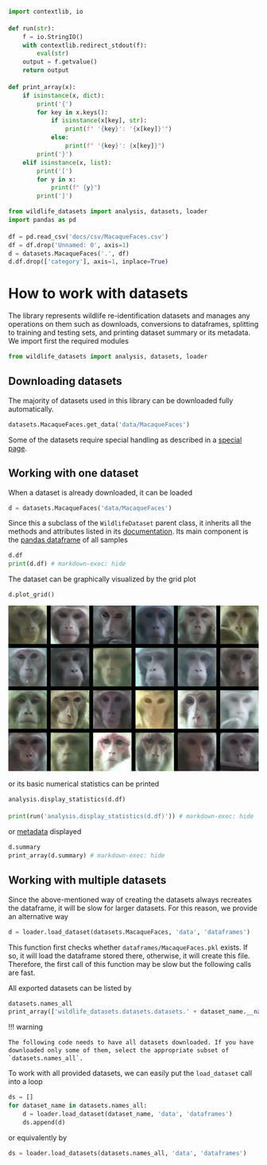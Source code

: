 ```python exec="true" session="run" keep_print="True"
import contextlib, io

def run(str):
    f = io.StringIO()
    with contextlib.redirect_stdout(f):
        eval(str)
    output = f.getvalue()
    return output

def print_array(x):
    if isinstance(x, dict):
        print('{')
        for key in x.keys():
            if isinstance(x[key], str):
                print(f" '{key}': '{x[key]}'")
            else:
                print(f" '{key}': {x[key]}")
        print('}')
    elif isinstance(x, list):
        print('[')
        for y in x:
            print(f" {y}")
        print(']')
```

```python exec="true" session="run"
from wildlife_datasets import analysis, datasets, loader
import pandas as pd

df = pd.read_csv('docs/csv/MacaqueFaces.csv')
df = df.drop('Unnamed: 0', axis=1)
d = datasets.MacaqueFaces('.', df)
d.df.drop(['category'], axis=1, inplace=True)
```


# How to work with datasets

The library represents wildlife re-identification datasets and manages any operations on them such as downloads, conversions to dataframes, splitting to training and testing sets, and printing dataset summary or its metadata. We import first the required modules

```python
from wildlife_datasets import analysis, datasets, loader
```

## Downloading datasets

The majority of datasets used in this library can be downloaded fully automatically.

```python
datasets.MacaqueFaces.get_data('data/MacaqueFaces')
```

 Some of the datasets require special handling as described in a [special page](./preprocessing.md). 

## Working with one dataset

When a dataset is already downloaded, it can be loaded

```python
d = datasets.MacaqueFaces('data/MacaqueFaces')
```

Since this a subclass of the `WildlifeDataset` parent class, it inherits all the methods and attributes listed in its [documentation](./reference_datasets.md). Its main component is the [pandas dataframe](./dataframe.md) of all samples

```python exec="true" source="above" result="console" session="run"
d.df
print(d.df) # markdown-exec: hide
```

The dataset can be graphically visualized by the grid plot

```python
d.plot_grid()
```

![](images/grid_MacaqueFaces.png)

or its basic numerical statistics can be printed

```python exec="true" source="above" result="console" session="run"
analysis.display_statistics(d.df)

print(run('analysis.display_statistics(d.df)')) # markdown-exec: hide
```

or [metadata](./dataframe.md#metadata) displayed

```python exec="true" source="above" result="console" session="run"
d.summary
print_array(d.summary) # markdown-exec: hide
```

## Working with multiple datasets

Since the above-mentioned way of creating the datasets always recreates the dataframe, it will be slow for larger datasets. For this reason, we provide an alternative way

```python
d = loader.load_dataset(datasets.MacaqueFaces, 'data', 'dataframes')
```

This function first checks whether `dataframes/MacaqueFaces.pkl` exists. If so, it will load the dataframe stored there, otherwise, it will create this file. Therefore, the first call of this function may be slow but the following calls are fast.

All exported datasets can be listed by

```python exec="true" source="above" result="console" session="run"
datasets.names_all
print_array(['wildlife_datasets.datasets.datasets.' + dataset_name.__name__ for dataset_name in datasets.names_all]) # markdown-exec: hide
```

!!! warning

    The following code needs to have all datasets downloaded. If you have downloaded only some of them, select the appropriate subset of `datasets.names_all`.

To work with all provided datasets, we can easily put the `load_dataset` call into a loop

```python
ds = []
for dataset_name in datasets.names_all:
    d = loader.load_dataset(dataset_name, 'data', 'dataframes')
    ds.append(d)
```

or equivalently by

```python
ds = loader.load_datasets(datasets.names_all, 'data', 'dataframes')
```
